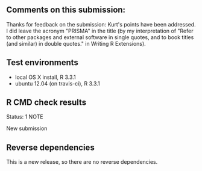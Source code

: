## Comments on this submission:
Thanks for feedback on the submission: Kurt's points have been addressed. I did leave the acronym "PRISMA" in the title (by my interpretation of "Refer to other packages and external software in single quotes, and to book titles (and similar) in double quotes." in Writing R Extensions).

## Test environments
* local OS X install, R 3.3.1
* ubuntu 12.04 (on travis-ci), R 3.3.1

## R CMD check results

Status: 1 NOTE

New submission

## Reverse dependencies

This is a new release, so there are no reverse dependencies.
